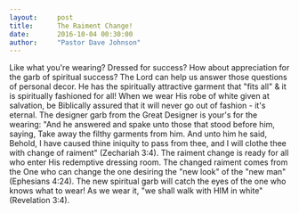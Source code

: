 ```yaml
---
layout:     post
title:      The Raiment Change!
date:       2016-10-04 00:30:00
author:     "Pastor Dave Johnson"
---
```


Like what you're wearing?  Dressed for success?  How about appreciation for the garb of spiritual success? The Lord can help us answer those questions of personal decor. He has the spiritually attractive garment that "fits all" & it is spiritually fashioned for all!  When we wear His robe of white given at salvation, be Biblically assured that it will never go out of fashion - it's eternal. The designer garb from the Great Designer is your's for the wearing: "And he answered and spake unto those that stood before him, saying, Take away the filthy garments from him. And unto him he said, Behold, I have caused thine iniquity to pass from thee, and I will clothe thee with change of raiment" (Zechariah 3:4).  The raiment change is ready for all who enter His redemptive dressing room.  The changed raiment comes from the One who can change the one desiring the "new look"  of the "new man" (Ephesians 4:24).  The new  spiritual garb will catch the eyes of the one who knows what to wear!  As we wear it, "we shall walk with HIM in white" (Revelation 3:4).
